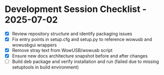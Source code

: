 # Development Session Checklist - 2025-07-02

- [x] Review repository structure and identify packaging issues
- [x] Fix entry points in setup.cfg and setup.py to reference wowusb and wowusbgui wrappers
- [x] Remove stray text from WowUSB/wowusb script
- [x] Ensure new docs architecture snapshot before and after changes
- [ ] Build deb package and verify installation and run (failed due to missing setuptools in build environment)
